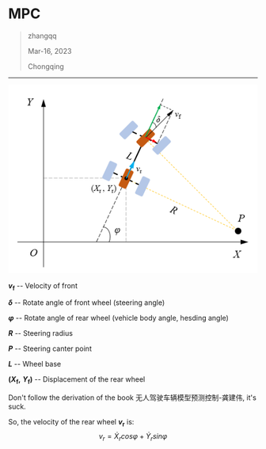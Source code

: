 # MPC

> zhangqq  
>
> Mar-16, 2023
>
> Chongqing

---



![image-20230316160355384](./img/MPC_vehicleDynamic.png)

***v*<sub>f</sub>**   -- Velocity of front

***δ***	-- Rotate angle of front wheel (steering angle)

***φ***	-- Rotate angle of rear wheel (vehicle body angle, hesding angle)

***R***	-- Steering radius

***P***	-- Steering canter point

***L***	-- Wheel base

**(*X*<sub>f</sub>,** ***Y*<sub>f</sub>)**   -- Displacement of the rear wheel



Don't follow the derivation of the book 无人驾驶车辆模型预测控制-龚建伟, it's suck.

So, the velocity of the rear wheel ***v*<sub>r</sub>** is:
$$
v_r = \dot{X}_rcos\varphi + \dot{Y}_rsin\varphi
$$


